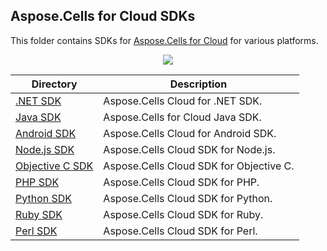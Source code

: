 
## Aspose.Cells for Cloud SDKs
This folder contains SDKs for [Aspose.Cells for Cloud](http://www.aspose.com/cloud/excel-api.aspx) for various platforms.

<p align="center">
  <a title="Download ZIP" href="https://github.com/aspose-cells/Aspose.Cells-for-Cloud/archive/master.zip">
     <img src="http://i.imgur.com/hwNhrGZ.png" />
  </a>
</p>

Directory | Description
--------- | -----------
[.NET SDK](Aspose.Cells-Cloud-SDK-for-.NET)  |  Aspose.Cells Cloud for .NET SDK.
[Java SDK](Aspose.Cells-Cloud-SDK-for-Java)  |  Aspose.Cells for Cloud Java SDK.
[Android SDK](Aspose.Cells-Cloud-SDK-for-Android) | Aspose.Cells Cloud for Android SDK.
[Node.js SDK](Aspose.Cells-Cloud-SDK-for-NodeJS) | Aspose.Cells Cloud SDK for Node.js.
[Objective C SDK](Aspose.Cells-Cloud-SDK-for-Objective-C) | Aspose.Cells Cloud SDK for Objective C.
[PHP SDK](Aspose.Cells-Cloud-SDK-for-PHP)  | Aspose.Cells Cloud SDK for PHP.
[Python SDK](Aspose.Cells-Cloud-SDK-for-Python) | Aspose.Cells Cloud SDK for Python.
[Ruby SDK](Aspose.Cells-Cloud-SDK-For-Ruby) | Aspose.Cells Cloud SDK for Ruby.
[Perl SDK](Aspose.Cells-Cloud-SDK-for-Perl) | Aspose.Cells Cloud SDK for Perl.